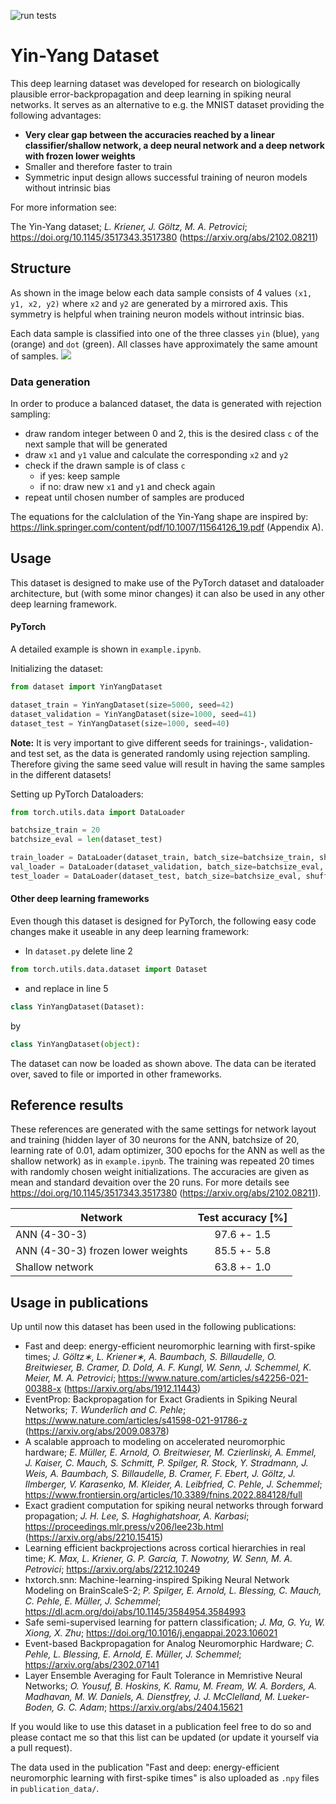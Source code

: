 ![run tests](https://github.com/lkriener/yin_yang_data_set/actions/workflows/tests.yaml/badge.svg)

# Yin-Yang Dataset

This deep learning dataset was developed for research on biologically plausible error-backpropagation and deep learning in spiking neural networks.
It serves as an alternative to e.g. the MNIST dataset providing the following advantages:
- **Very clear gap between the accuracies reached by a linear classifier/shallow network, a deep neural network and a deep network with frozen lower weights**
- Smaller and therefore faster to train
- Symmetric input design allows successful training of neuron models without intrinsic bias

For more information see:

The Yin-Yang dataset; *L. Kriener, J. Göltz, M. A. Petrovici*; https://doi.org/10.1145/3517343.3517380 (https://arxiv.org/abs/2102.08211)

## Structure

As shown in the image below each data sample consists of 4 values `(x1, y1, x2, y2)` where `x2` and `y2` are generated by a mirrored axis. This symmetry is helpful when training neuron models without intrinsic bias. 

Each data sample is classified into one of the three classes `yin` (blue), `yang` (orange) and `dot` (green). All classes have approximately the same amount of samples.
![](data.png)

### Data generation
In order to produce a balanced dataset, the data is generated with rejection sampling:
- draw random integer between 0 and 2, this is the desired class `c` of the next sample that will be generated
- draw `x1` and `y1` value and calculate the corresponding `x2` and `y2` 
- check if the drawn sample is of class `c`
  - if yes: keep sample
  - if no: draw new `x1` and `y1` and check again
- repeat until chosen number of samples are produced

The equations for the calclulation of the Yin-Yang shape are inspired by: https://link.springer.com/content/pdf/10.1007/11564126_19.pdf (Appendix A).

## Usage
This dataset is designed to make use of the PyTorch dataset and dataloader architecture, but (with some minor changes) it can also be used in any other deep learning framework.

#### PyTorch
A detailed example is shown in `example.ipynb`.

Initializing the dataset:
```python
from dataset import YinYangDataset

dataset_train = YinYangDataset(size=5000, seed=42)
dataset_validation = YinYangDataset(size=1000, seed=41)
dataset_test = YinYangDataset(size=1000, seed=40)
```
**Note:** It is very important to give different seeds for trainings-, validation- and test set, as the data is generated randomly using rejection sampling. Therefore giving the same seed value will result in having the same samples in the different datasets!

Setting up PyTorch Dataloaders:
```python
from torch.utils.data import DataLoader

batchsize_train = 20
batchsize_eval = len(dataset_test)

train_loader = DataLoader(dataset_train, batch_size=batchsize_train, shuffle=True)
val_loader = DataLoader(dataset_validation, batch_size=batchsize_eval, shuffle=True)
test_loader = DataLoader(dataset_test, batch_size=batchsize_eval, shuffle=False)
```

#### Other deep learning frameworks
Even though this dataset is designed for PyTorch, the following easy code changes make it useable in any deep learning framework:
- In `dataset.py` delete line 2
```python
from torch.utils.data.dataset import Dataset
```
- and replace in line 5
```python
class YinYangDataset(Dataset):
```
by
```python
class YinYangDataset(object):
```
The dataset can now be loaded as shown above. The data can be iterated over, saved to file or imported in other frameworks.

## Reference results

These references are generated with the same settings for network layout and training (hidden layer of 30 neurons for the ANN, batchsize of 20, learning rate of 0.01, adam optimizer, 300 epochs for the ANN as well as the shallow network) as in `example.ipynb`. The training was repeated 20 times with randomly chosen weight initializations. The accuracies are given as mean and standard devaition over the 20 runs.
For more details see https://doi.org/10.1145/3517343.3517380 (https://arxiv.org/abs/2102.08211).

| Network                           | Test accuracy [%]
| ----------------------------------|:-----------------:
| ANN (4-30-3)                      | 97.6 +- 1.5
| ANN (4-30-3) frozen lower weights | 85.5 +- 5.8
| Shallow network                   | 63.8 +- 1.0

## Usage in publications

Up until now this dataset has been used in the following publications:
- Fast and deep: energy-efficient neuromorphic learning with first-spike times; *J. Göltz∗, L. Kriener∗, A. Baumbach, S. Billaudelle, O. Breitwieser, B. Cramer, D. Dold, A. F. Kungl, W. Senn, J. Schemmel, K. Meier, M. A. Petrovici*; https://www.nature.com/articles/s42256-021-00388-x (https://arxiv.org/abs/1912.11443)
- EventProp: Backpropagation for Exact Gradients in Spiking Neural Networks; *T. Wunderlich and C. Pehle*; https://www.nature.com/articles/s41598-021-91786-z (https://arxiv.org/abs/2009.08378)
- A scalable approach to modeling on accelerated neuromorphic hardware; *E. Müller, E. Arnold, O. Breitwieser, M. Czierlinski, A. Emmel, J. Kaiser,
C. Mauch, S. Schmitt, P. Spilger, R. Stock, Y. Stradmann, J. Weis, A. Baumbach, S. Billaudelle, B. Cramer, F. Ebert, J. Göltz, J. Ilmberger, V. Karasenko,  M. Kleider, A. Leibfried, C. Pehle, J. Schemmel*; https://www.frontiersin.org/articles/10.3389/fnins.2022.884128/full
- Exact gradient computation for spiking neural networks through forward propagation; *J. H. Lee, S. Haghighatshoar, A. Karbasi*; https://proceedings.mlr.press/v206/lee23b.html (https://arxiv.org/abs/2210.15415)
- Learning efficient backprojections across cortical hierarchies in real time; *K. Max, L. Kriener, G. P. García, T. Nowotny, W. Senn, M. A. Petrovici*; https://arxiv.org/abs/2212.10249
- hxtorch.snn: Machine-learning-inspired Spiking Neural Network Modeling on BrainScaleS-2; *P. Spilger, E. Arnold, L. Blessing, C. Mauch, C. Pehle, E. Müller, J. Schemmel*; https://dl.acm.org/doi/abs/10.1145/3584954.3584993
- Safe semi-supervised learning for pattern classification; *J. Ma, G. Yu, W. Xiong, X. Zhu*; https://doi.org/10.1016/j.engappai.2023.106021
- Event-based Backpropagation for Analog Neuromorphic Hardware; *C. Pehle, L. Blessing, E. Arnold, E. Müller, J. Schemmel*; https://arxiv.org/abs/2302.07141
- Layer Ensemble Averaging for Fault Tolerance in Memristive Neural Networks; *O. Yousuf, B. Hoskins, K. Ramu, M. Fream, W. A. Borders, A. Madhavan, M. W. Daniels, A. Dienstfrey, J. J. McClelland, M. Lueker-Boden, G. C. Adam*; https://arxiv.org/abs/2404.15621

If you would like to use this dataset in a publication feel free to do so and please contact me so that this list can be updated (or update it yourself via a pull request).

The data used in the publication "Fast and deep: energy-efficient neuromorphic learning with first-spike times" is also uploaded as `.npy` files in `publication_data/`.
